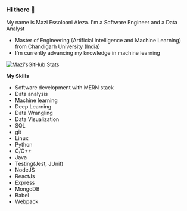### Hi there 👋
My name is Mazi Essoloani Aleza.
I'm a Software Engineer and a Data Analyst

- Master of Engineering (Artificial Intelligence and Machine Learning) from Chandigarh University (India)
- I'm currently advancing my knowledge in machine learning


<!-- **Reachme via**
`[WEBSITE](https://marcelaleza1.github.io/portfolio)`  -->
<!--
**MarcelAleza1/MarcelAleza1** is a ✨ _special_ ✨ repository because its `README.md` (this file) appears on your GitHub profile.

Here are some ideas to get you started:

- 🔭 I’m currently working on ...
- 🌱 I’m currently learning ...
- 👯 I’m looking to collaborate on ...
- 🤔 I’m looking for help with ...
- 💬 Ask me about ...
- 📫 How to reach me: ...
- 😄 Pronouns: ...
- ⚡ Fun fact: ...
-->
![Mazi'sGitHub Stats](https://github-readme-stats.vercel.app/api?username=MarcelAleza1&theme=radical)
<!--![Top lang](https://github-readme-stats.vercel.app/api/top-langs?username=MarcelAleza1&layout=compact)--> 

**My Skills**
- Software development with MERN stack
- Data analysis
- Machine learning
- Deep Learning
- Data Wrangling
- Data Visualization
- SQL
- git
- Linux
- Python
- C/C++
- Java
- Testing(Jest, JUnit)
- NodeJS
- ReactJs
- Express
- MongoDB
- Babel
- Webpack
